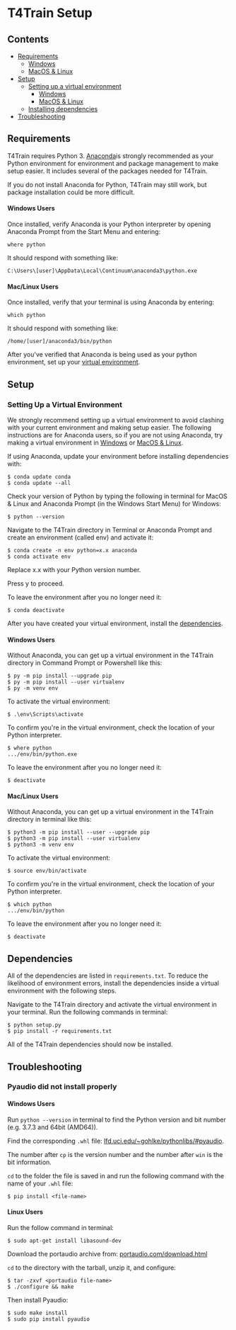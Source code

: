 # T4Train Setup

## Contents

- [Requirements](#Requirements)
	- [Windows](#Windows_Req)
	- [MacOS & Linux](#Mac_Linux_Req)
- [Setup](#Setup)
	- [Setting up a virtual environment](#Virtual_Env)
		- [Windows](#Windows_Env)
		- [MacOS & Linux](#Mac_Linux_Env)
	- [Installing dependencies](#Dependencies)
- [Troubleshooting](#Troubleshooting)


## Requirements

T4Train requires Python 3. [Anaconda](https://www.anaconda.com/distribution/)is
strongly recommended as your Python environment for environment and package
management to make setup easier. It includes several of the packages needed for
T4Train.

If you do not install Anaconda for Python, T4Train may still work, but package
installation could be more difficult.

#### Windows Users

Once installed, verify Anaconda is your Python interpreter by opening Anaconda
Prompt from the Start Menu and entering:
    
    where python

It should respond with something like:

    C:\Users\[user]\AppData\Local\Continuum\anaconda3\python.exe

#### Mac/Linux Users

Once installed, verify that your terminal is using Anaconda by entering:
    
    which python

It should respond with something like:

    /home/[user]/anaconda3/bin/python

After you've verified that Anaconda is being used as your python environment,
set up your [virtual environment](#Virtual_Env).

## Setup

### Setting Up a Virtual Environment

We strongly recommend setting up a virtual environment to avoid clashing with
your current environment and making setup easier. The following instructions are
for Anaconda users, so if you are not using Anaconda, try making a virtual
environment in [Windows](#Windows_Env) or [MacOS & Linux](#Mac_Linux_Env).

If using Anaconda, update your environment before installing dependencies with:

    $ conda update conda
    $ conda update --all

Check your version of Python by typing the following in terminal for MacOS &
Linux and Anaconda Prompt (in the Windows Start Menu) for Windows:

	$ python --version

Navigate to the T4Train directory in Terminal or Anaconda Prompt and create an
environment (called env) and activate it:

	$ conda create -n env python=x.x anaconda
	$ conda activate env

Replace x.x with your Python version number.

Press y to proceed.

To leave the environment after you no longer need it:

	$ conda deactivate

After you have created your virtual environment, install the [dependencies](#Dependencies).

#### Windows Users

Without Anaconda, you can get up a virtual environment in the T4Train directory
in Command Prompt or Powershell like this:

    $ py -m pip install --upgrade pip
    $ py -m pip install --user virtualenv
    $ py -m venv env

To activate the virtual environment:

    $ .\env\Scripts\activate

To confirm you're in the virtual environment, check the location of your Python
interpreter.

    $ where python
    .../env/bin/python.exe

To leave the environment after you no longer need it:

	$ deactivate

#### Mac/Linux Users

Without Anaconda, you can get up a virtual environment in the T4Train directory
in terminal like this:

    $ python3 -m pip install --user --upgrade pip
    $ python3 -m pip install --user virtualenv
    $ python3 -m venv env

To activate the virtual environment:

    $ source env/bin/activate

To confirm you're in the virtual environment, check the location of your Python interpreter.

    $ which python
    .../env/bin/python

To leave the environment after you no longer need it:

	$ deactivate

## Dependencies

All of the dependencies are listed in `requirements.txt`. To reduce the likelihood
of environment errors, install the dependencies inside a virtual environment
with the following steps.

Navigate to the T4Train directory and activate the virtual environment in your
terminal. Run the following commands in terminal:

	$ python setup.py
	$ pip install -r requirements.txt

All of the T4Train dependencies should now be installed.

## Troubleshooting

### Pyaudio did not install properly

#### Windows Users

Run  `python --version` in terminal to find the Python version and bit number
(e.g. 3.7.3 and 64bit (AMD64)).

Find the corresponding `.whl` file:
[lfd.uci.edu/~gohlke/pythonlibs/#pyaudio](lfd.uci.edu/~gohlke/pythonlibs/#pyaudio).

The number after `cp` is the version number and the number after `win` is the bit information.

`cd` to the folder the file is saved in and run the following command with the name of your `.whl` file:

    $ pip install <file-name>

#### Linux Users

Run the follow command in terminal:

    $ sudo apt-get install libasound-dev

Download the portaudio archive from:
[portaudio.com/download.html](portaudio.com/download.html)
    
`cd` to the directory with the tarball, unzip it, and configure:  

    $ tar -zxvf <portaudio file-name>
    $ ./configure && make

Then install Pyaudio:

    $ sudo make install
    $ sudo pip install pyaudio
